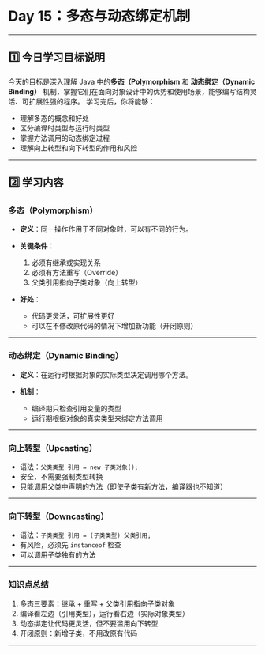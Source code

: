 # Day 15：多态与动态绑定机制

---

## 1️⃣ 今日学习目标说明

今天的目标是深入理解 Java 中的**多态（Polymorphism** 和 **动态绑定（Dynamic Binding）** 机制，掌握它们在面向对象设计中的优势和使用场景，能够编写结构灵活、可扩展性强的程序。
学习完后，你将能够：

* 理解多态的概念和好处
* 区分编译时类型与运行时类型
* 掌握方法调用的动态绑定过程
* 理解向上转型和向下转型的作用和风险

---

## 2️⃣  学习内容

### **多态（Polymorphism）**

* **定义**：同一操作作用于不同对象时，可以有不同的行为。

* **关键条件**：

    1. 必须有继承或实现关系
    2. 必须有方法重写（Override）
    3. 父类引用指向子类对象（向上转型）

* **好处**：

    * 代码更灵活，可扩展性更好
    * 可以在不修改原代码的情况下增加新功能（开闭原则）

---

### **动态绑定（Dynamic Binding）**

* **定义**：在运行时根据对象的实际类型决定调用哪个方法。
* **机制**：

    * 编译期只检查引用变量的类型
    * 运行期根据对象的真实类型来绑定方法调用

---

### **向上转型（Upcasting）**

* 语法：`父类类型 引用 = new 子类对象();`
* 安全，不需要强制类型转换
* 只能调用父类中声明的方法（即使子类有新方法，编译器也不知道）

---

### **向下转型（Downcasting）**

* 语法：`子类类型 引用 = (子类类型) 父类引用;`
* 有风险，必须先 `instanceof` 检查
* 可以调用子类独有的方法

---

### **知识点总结**

1. 多态三要素：继承 + 重写 + 父类引用指向子类对象
2. 编译看左边（引用类型），运行看右边（实际对象类型）
3. 动态绑定让代码更灵活，但不要滥用向下转型
4. 开闭原则：新增子类，不用改原有代码

---
